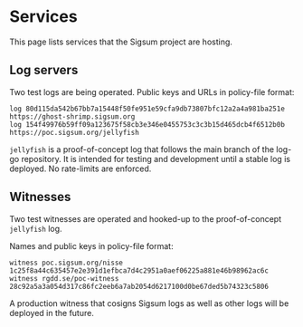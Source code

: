 # Services

This page lists services that the Sigsum project are hosting.

## Log servers

Two test logs are being operated.  Public keys and URLs in policy-file format:

    log 80d115da542b67bb7a15448f50fe951e59cfa9db73807bfc12a2a4a981ba251e https://ghost-shrimp.sigsum.org
    log 154f49976b59ff09a123675f58cb3e346e0455753c3c3b15d465dcb4f6512b0b https://poc.sigsum.org/jellyfish

`jellyfish` is a proof-of-concept log that follows the main branch of the log-go
repository.  It is intended for testing and development until a stable log is
deployed.  No rate-limits are enforced.

## Witnesses

Two test witnesses are operated and hooked-up to the proof-of-concept
`jellyfish` log.

Names and public keys in policy-file format:

    witness poc.sigsum.org/nisse 1c25f8a44c635457e2e391d1efbca7d4c2951a0aef06225a881e46b98962ac6c
    witness rgdd.se/poc-witness  28c92a5a3a054d317c86fc2eeb6a7ab2054d6217100d0be67ded5b74323c5806

A production witness that cosigns Sigsum logs as well as other logs will be
deployed in the future.
